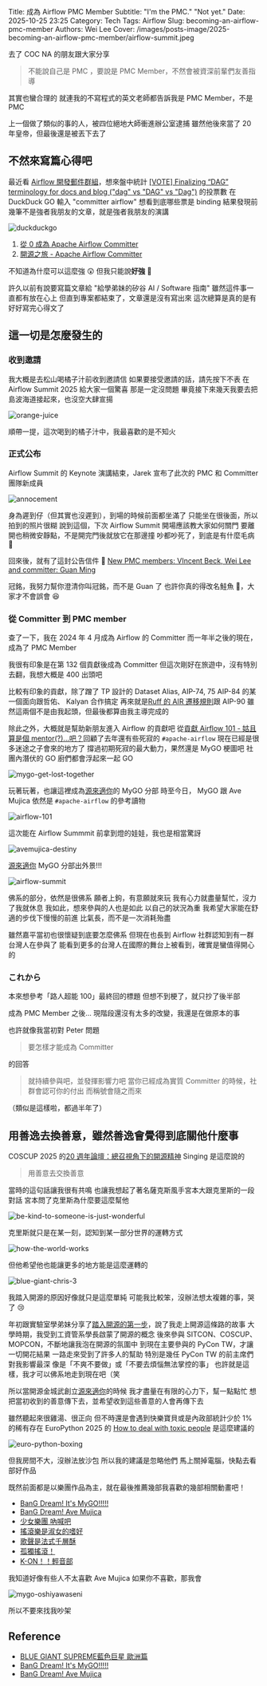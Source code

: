 Title: 成為 Airflow PMC Member
Subtitle: "I'm the PMC." "Not yet."
Date: 2025-10-25 23:25
Category: Tech
Tags: Airflow
Slug: becoming-an-airflow-pmc-member
Authors: Wei Lee
Cover: /images/posts-image/2025-becoming-an-airflow-pmc-member/airflow-summit.jpeg

去了 COC NA 的朋友跟大家分享

> 不能說自己是 PMC ，要說是 PMC Member，不然會被資深前輩們友善指導

其實也蠻合理的
就連我的不寫程式的英文老師都告訴我是 PMC Member，不是 PMC

<!--more-->

上一個做了類似的事的人，被四位絕地大師衝進辦公室逮捕
雖然他後來當了 20 年皇帝，但最後還是被丟下去了

## 不然來寫篇心得吧
最近看 [Airflow 開發郵件群組]，想來盤中統計 [[VOTE] Finalizing “DAG” terminology for docs and blog ("dag" vs "DAG" vs "Dag")](https://lists.apache.org/thread/7mbztc6dchh73c7cnn7sjm1qtt6gj5zw) 的投票數
在 DuckDuck GO 輸入 "committer airflow" 想看到底哪些票是 binding
結果發現前幾筆不是強者我朋友的文章，就是強者我朋友的演講

![duckduckgo](/images/posts-image/2025-becoming-an-airflow-pmc-member/duckduckgo.jpg)

1. [從 0 成為 Apache Airflow Committer]
2. [開源之旅 - Apache Airflow Committer]

不知道為什麼可以這麼強 😲
但我只能說**好強** 🙇

許久以前有說要寫篇文章給 "給學弟妹的矽谷 AI / Software 指南"
雖然這件事一直都有放在心上
但直到專案都結束了，文章還是沒有寫出來
這次總算是真的是有好好寫完心得文了

## 這一切是怎麼發生的

### 收到邀請
我大概是去松山喝橘子汁前收到邀請信
如果要接受邀請的話，請先按下不表
在 Airflow Summit 2025 給大家一個驚喜
那是一定沒問題
畢竟接下來幾天我要去把島波海道接起來，也沒空大肆宣揚

![orange-juice](/images/posts-image/2025-becoming-an-airflow-pmc-member/orange-juice.jpeg)

順帶一提，這次喝到的橘子汁中，我最喜歡的是不知火

### 正式公布
Airflow Summit 的 Keynote 演講結束，Jarek 宣布了此次的 PMC 和 Committer 團隊新成員

![annocement](/images/posts-image/2025-becoming-an-airflow-pmc-member/annocement.jpeg)

身為遲到仔（但其實也沒遲到），到場的時候前面都坐滿了
只能坐在很後面，所以拍到的照片很糊
說到這個，下次 Airflow Summit 開場應該教大家如何關門
要離開也稍微安靜點，不是開完門後就放它在那邊撞
吵都吵死了，到底是有什麼毛病 💢

回來後，就有了這封公告信件 📩
[New PMC members: VIncent Beck, Wei Lee and committer: Guan Ming](https://lists.apache.org/thread/02f8f85cvkk9rx9wzsmykxtqg7tbghdr)

冠銘，我努力幫你澄清你叫冠銘，而不是 Guan 了
也許你真的得改名鮭魚 🍣，大家才不會誤會 😆

### 從 Committer 到 PMC member
查了一下，我在 2024 年 4 月成為 Airflow 的 Committer
而一年半之後的現在，成為了 PMC Member

我很有印象是在第 132 個貢獻後成為 Committer
但這次剛好在旅遊中，沒有特別去翻，我想大概是 400 出頭吧

比較有印象的貢獻，除了蹭了 TP 設計的 Dataset Alias, AIP-74, 75
AIP-84 的某一個面向跟哲佑、 Kalyan 合作搞定
再來就是[Ruff 的 AIR 遷移規則]跟 AIP-90
雖然這兩個不是由我起頭，但最後都算由我主導完成的

除此之外，大概就是幫助新朋友進入 Airflow 的貢獻吧
從[貢獻 Airflow 101 - 姑且算是個 mentor(?)...吧？]({filename}/posts/tech/2025/25-airflow-contribution-101.md)回顧了去年還有些死寂的 `#apache-airflow`
現在已經是很多迷途之子會來的地方了
撐過初期死寂的最大動力，果然還是 MyGO 梗圖吧
社團內潛伏的 GO 廚們都會浮起來一起 GO

![mygo-get-lost-together](/images/meme/mygo-get-lost-together.jpg)

玩著玩著，也讓這裡成為[源來適你]的 MyGO 分部
時至今日， MyGO 跟 Ave Mujica 依然是 `#apache-airflow` 的參考讀物

![airflow-101](/images/posts-image/2025-becoming-an-airflow-pmc-member/airflow-101.jpg)

這次能在 Airflow Summmit 前拿到燈的娃娃，我也是相當驚訝

![avemujica-destiny](/images/meme/avemujica-destiny.jpg)

[源來適你] MyGO 分部出外景!!!

![airflow-summit](/images/posts-image/2025-becoming-an-airflow-pmc-member/airflow-summit.jpeg)

佛系的部分，依然是很佛系
願者上鉤，有意願就來玩
我有心力就盡量幫忙，沒力了我就休息
我如此，想來參與的人也是如此
以自己的狀況為重
我希望大家能在舒適的步伐下慢慢的前進
比氣長，而不是一次消耗殆盡

雖然嘉平當初也很懷疑到底要怎麼佛系
但現在也長到 Airflow 社群認知到有一群台灣人在參與了
能看到更多的台灣人在國際的舞台上被看到，確實是蠻值得開心的

### これから
本來想參考「路人超能 100」最終回的標題
但想不到梗了，就只抄了後半部

成為 PMC Member 之後...
現階段還沒有太多的改變，我還是在做原本的事

也許就像我當初對 Peter 問題

> 要怎樣才能成為 Committer

的回答

> 就持續參與吧，並發揮影響力吧
> 當你已經成為實質 Committer 的時候，社群會認可你的付出
> 而稱號會隨之而來

（類似是這樣啦，都過半年了）

## 用善逸去換善意，雖然善逸會覺得到底關他什麼事
COSCUP 2025 的[20 週年論壇：總召視角下的開源精神]
Singing 是這麼說的

> 用善意去交換善意

當時的這句話讓我很有共鳴
也讓我想起了著名薩克斯風手宮本大跟克里斯的一段對話
宮本問了克里斯為什麼要這麼幫他

![be-kind-to-someone-is-just-wonderful](/images/meme/blue-giant-be-kind-to-someone-is-just-wonderful.jpg)

克里斯就只是在某一刻，認知到某一部分世界的運轉方式

![how-the-world-works](/images/meme/blue-giant-how-the-world-works.jpg)

但他希望他也能讓更多的地方能是這麼運轉的

![blue-giant-chris-3](/images/meme/blue-giant-chris-3.jpg)

我踏入開源的原因好像就只是這麼單純
可能我比較笨，沒辦法想太複雜的事，哭了 😢

年初跟實驗室學弟妹分享了[踏入開源的第一步]，說了我走上開源這條路的故事
大學時期，我受到工資管系學長啟蒙了開源的概念
後來參與 SITCON、COSCUP、MOPCON，不斷地讓我泡在開源的氛圍中
到現在主要參與的 PyCon TW，才讓一切開花結果
一路走來受到了許多人的幫助
特別是幾任 PyCon TW 的前主席們對我影響最深
像是「不爽不要做」或「不要去煩惱無法掌控的事」
也許就是這樣，我才可以佛系地走到現在吧（笑

所以當開源金城武創立[源來適你]的時候
我才盡量在有限的心力下，幫一點點忙
想把當初收到的善意傳下去，並希望收到這些善意的人會再傳下去

雖然聽起來很雞湯、很正向
但不時還是會遇到快樂寶貝或是內政部統計少於 1% 的稀有存在
EuroPython 2025 的 [How to deal with toxic people] 是這麼建議的

![euro-python-boxing](/images/posts-image/2025-becoming-an-airflow-pmc-member/euro-python-boxing.jpeg)

但我房間不大，沒辦法放沙包
所以我的建議是忽略他們
馬上關掉電腦，快點去看部好作品

既然前面都是以樂團作品為主，就在最後推薦幾部我喜歡的幾部相關動畫吧！

* [BanG Dream! It's MyGO!!!!!]
* [BanG Dream! Ave Mujica]
* [少女樂團 吶喊吧]
* [搖滾樂是淑女的嗜好]
* [歌聲是法式千層酥]
* [孤獨搖滾！]
* [K-ON！！輕音部]

我知道好像有些人不太喜歡 Ave Mujica
如果你不喜歡，那我會

![mygo-oshiyawaseni](/images/meme/mygo-oshiyawaseni.jpg)

所以不要來找我吵架

## Reference
* [BLUE GIANT SUPREME藍色巨星 歐洲篇]
* [BanG Dream! It's MyGO!!!!!]
* [BanG Dream! Ave Mujica]

[Airflow 開發郵件群組]: https://lists.apache.org/list.html?<dev@airflow.apache.org>
[從 0 成為 Apache Airflow Committer]: https://blog.zhu424.dev/zh-tw/open-source-contribution/becoming-an-apache-airflow-committer-from-0/
[開源之旅 - Apache Airflow Committer]: https://guan404ming.com/blog/0
[Ruff 的 AIR 遷移規則]: https://docs.astral.sh/ruff/rules/#airflow-air
[源來適你]: https://github.com/opensource4you/readme

[BLUE GIANT SUPREME藍色巨星 歐洲篇]: https://www.kobo.com/tw/zh/ebook/blue-giant-supreme-01
[BanG Dream! It's MyGO!!!!!]: https://ani.gamer.com.tw/animeVideo.php?sn=34030
[BanG Dream! Ave Mujica]: https://ani.gamer.com.tw/animeVideo.php?sn=41638
[少女樂團 吶喊吧]: https://ani.gamer.com.tw/animeVideo.php?sn=40645
[K-ON！！輕音部]: https://ani.gamer.com.tw/animeVideo.php?sn=3193
[孤獨搖滾！]: https://ani.gamer.com.tw/animeVideo.php?sn=31599
[搖滾樂是淑女的嗜好]: https://ani.gamer.com.tw/animeVideo.php?sn=42894
[歌聲是法式千層酥]: https://ani.gamer.com.tw/animeVideo.php?sn=44247

[How to deal with toxic people]: https://programme.europython.eu/europython-2025/talk/GS8GHZ/
[20 週年論壇：總召視角下的開源精神]: https://coscup.org/2025/sessions/J3NAGQ
[踏入開源的第一步]: https://speakerdeck.com/leew/20250316-ta-ru-kai-yuan-de-di-bu
